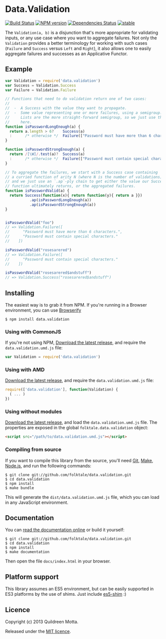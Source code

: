 Data.Validation
===============

[![Build Status](https://secure.travis-ci.org/folktale/data.validation.png?branch=master)](https://travis-ci.org/folktale/data.validation)
[![NPM version](https://badge.fury.io/js/data.validation.png)](http://badge.fury.io/js/data.validation)
[![Dependencies Status](https://david-dm.org/folktale/data.validation.png)](https://david-dm.org/folktale/data.validation)
[![stable](http://hughsk.github.io/stability-badges/dist/stable.svg)](http://github.com/hughsk/stability-badges)

The `Validation(a, b)` is a disjunction that's more appropriate for validating
inputs, or any use case where you want to aggregate failures. Not only the
`Validation` provides a better terminology for working with such cases
(`Failure` and `Success` versus `Left` and `Right`), it also allows one to
easily aggregate failures and successes as an Applicative Functor.


## Example

```js
var Validation = require('data.validation')
var Success = Validation.Success
var Failure = Validation.Failure

// Functions that need to do validation return one of two cases:
//
//  -  A Success with the value they want to propagate.
//  -  Some value representing one or more failures, using a semigroup.
//     Lists are the more straight-forward semigroup, so we just use them
//     here.
function isPasswordLongEnough(a) {
  return a.length > 6?    Success(a)
  :      /* otherwise */  Failure(["Password must have more than 6 characters"])
}

function isPasswordStrongEnough(a) {
  return /[\W]/.test(a)?  Success(a)
  :      /* otherwise */  Failure(["Password must contain special characters"])
}

// To aggregate the failures, we start with a Success case containing
// a curried function of arity N (where N is the number of validations),
// and we just use an `.ap`-ply chain to get either the value our Success
// function ultimately returns, or the aggregated failures.
function isPasswordValid(a) {
  return Success(function(x){ return function(y){ return a }})
           .ap(isPasswordLongEnough(a))
           .ap(isPasswordStrongEnough(a))
}


isPasswordValid("foo")
// => Validation.Failure([
//      "Password must have more than 6 characters.",
//      "Password must contain special characters."
//    ])

isPasswordValid("rosesarered")
// => Validation.Failure([
//      "Password must contain special characters."
//    ])

isPasswordValid("rosesarered$andstuff")
// => Validation.Success("rosesarered$andstuff")
```


## Installing

The easiest way is to grab it from NPM. If you're running in a Browser
environment, you can use [Browserify][]

    $ npm install data.validation


### Using with CommonJS

If you're not using NPM, [Download the latest release][release], and require
the `data.validation.umd.js` file:

```js
var Validation = require('data.validation')
```


### Using with AMD

[Download the latest release][release], and require the `data.validation.umd.js`
file:

```js
require(['data.validation'], function(Validation) {
  ( ... )
})
```


### Using without modules

[Download the latest release][release], and load the `data.validation.umd.js`
file. The properties are exposed in the global `folktale.data.validation` object:

```html
<script src="/path/to/data.validation.umd.js"></script>
```


### Compiling from source

If you want to compile this library from the source, you'll need [Git][],
[Make][], [Node.js][], and run the following commands:

    $ git clone git://github.com/folktale/data.validation.git
    $ cd data.validation
    $ npm install
    $ make bundle
    
This will generate the `dist/data.validation.umd.js` file, which you can load in
any JavaScript environment.

    
## Documentation

You can [read the documentation online][docs] or build it yourself:

    $ git clone git://github.com/folktale/data.validation.git
    $ cd data.validation
    $ npm install
    $ make documentation

Then open the file `docs/index.html` in your browser.


## Platform support

This library assumes an ES5 environment, but can be easily supported in ES3
platforms by the use of shims. Just include [es5-shim][] :)


## Licence

Copyright (c) 2013 Quildreen Motta.

Released under the [MIT licence](https://github.com/folktale/data.validation/blob/master/LICENCE).

<!-- links -->
[Fantasy Land]: https://github.com/fantasyland/fantasy-land
[Browserify]: http://browserify.org/
[Git]: http://git-scm.com/
[Make]: http://www.gnu.org/software/make/
[Node.js]: http://nodejs.org/
[es5-shim]: https://github.com/kriskowal/es5-shim
[docs]: http://folktale.github.io/data.validation
<!-- [release: https://github.com/folktale/data.validation/releases/download/v$VERSION/data.validation-$VERSION.tar.gz] -->
[release]: https://github.com/folktale/data.validation/releases/download/v1.3.0/data.validation-1.3.0.tar.gz
<!-- [/release] -->

